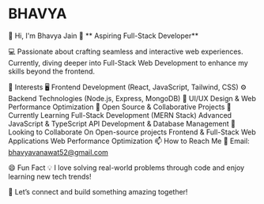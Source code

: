 # BHAVYA
👋 Hi, I'm Bhavya Jain 
🚀 ** Aspiring Full-Stack Developer**

💻 Passionate about crafting seamless and interactive web experiences. Currently, diving deeper into Full-Stack Web Development to enhance my skills beyond the frontend.

👀 Interests
🖥️ Frontend Development (React, JavaScript, Tailwind, CSS)
⚙️ Backend Technologies (Node.js, Express, MongoDB)
📱 UI/UX Design & Web Performance Optimization
🤝 Open Source & Collaborative Projects
🌱 Currently Learning
Full-Stack Development (MERN Stack)
Advanced JavaScript & TypeScript
API Development & Database Management
💞️ Looking to Collaborate On
Open-source projects
Frontend & Full-Stack Web Applications
Web Performance Optimization
📫 How to Reach Me
📩 Email: bhavyavanawat52@gmail.com

😄 Fun Fact
💡 I love solving real-world problems through code and enjoy learning new tech trends!

🚀 Let’s connect and build something amazing together!

